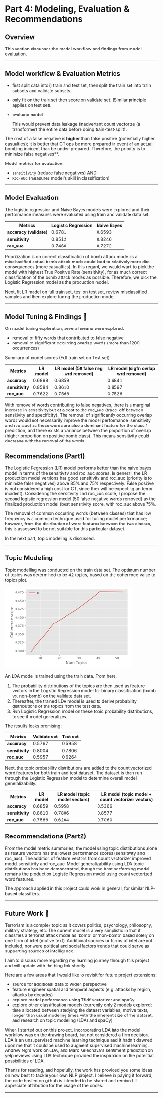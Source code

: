 # Part 4: Modeling, Evaluation & Recommendations

## Overview

This section discusses the model workflow and findings from model evaluation.

---

## Model workflow & Evaluation Metrics

- first split data into i) train and test set, then split the train set into train subsets and validate subsets.

- only fit on the train set then score on validate set. (Similar principle applies on test set). 

- evaluate model

  This would prevent data leakage (inadvertent count vectorize (a transformer) the entire data before doing train-test-split).

The cost of a false negative is **higher** than false positive (potentially higher casualties); it is better that CT ops be more prepared in event of an actual bombing incident than be under-prepared. Therefore, the priority is to minimize false negatives**.

Model metrics for evaluation:
- `sensitivity` (reduce false negatives) AND
- `ROC-AUC` (measures model's skill in classification)

---

## Model Evaluation

The logistic regression and Naive Bayes models were explored and their performance measures were evaluated using train and validate data set: 

| Metrics                 | Logistic Regression | Naive Bayes |
| ----------------------- | ------------------- | ----------- |
| **accuracy (validate)** | 0.6781              | 0.6593      |
| **sensitivity**         | 0.8512              | 0.8246      |
| **roc_auc**             | 0.7460              | 0.7272      |

Prioritization is on correct classification of bomb attack mode as a misclassified actual bomb attack mode could lead to relatively more dire consequences (more casualties). In this regard, we would want to pick the model with highest True Positive Rate (sensitivity), for as much correct classification of the bomb attack modes as possible. Therefore, we pick the Logistic Regression model as the production model.

Next, fit LR model on full train set, test on test set, review misclassified samples and then explore tuning the production model.

---

## Model Tuning & Findings :mag_right:

On model tuning exploration, several means were explored:

- removal of fifty words that contributed to false negative
- removal of significant occurring overlap words (more than 1200 occurrences)

Summary of model scores (Full train set on Test set)

| Metrics         | LR model | LR model (50 false neg wrd removed) | LR model (sigfn ovrlap wrd removed) |
| --------------- | -------- | ----------------------------------- | ----------------------------------- |
| **accuracy**    | 0.6898   | 0.6859                              | 0.6841                              |
| **sensitivity** | 0.8584   | 0.8610                              | 0.8597                              |
| **roc_auc**     | 0.7622   | 0.7566                              | 0.7526                              |

With remove of words contributing to false negatives, there is a marginal increase in sensitivity but at a cost to the roc_auc (trade-off between sensitivity and specificity). The removal of significantly occurring overlap words would not necessarily improve the model performance (sensitivity and roc_auc) as these words are also a dominant feature for the class 1 prediction, and there exists a variance between the proportion of overlap (higher proportion on positive bomb class). This means sensitivity could decrease with the removal of the words.

## Recommendations (Part1)

The Logistic Regression (LR) model performs better than the naive bayes model in terms of the sensitivity and roc_auc scores. In general, the LR production model versions has good sensitivity and roc_auc (priority is to minimize false negatives) above 85% and 75% respectively. False positive is not considered a high cost for CT, since they will be expecting an terror incident). Considering the sensitivity and roc_auc score, I propose the second logistic regression model (50 false negative words removed) as the finalized production model (best sensitivity score, with roc_auc above 75%. 

The removal of common occurring words (between classes) that has low frequency is a common technique used for tuning model performance; however, from the distribution of word features between the two classes, this is assessed to be not suitable for this particular dataset.

In the next part, topic modeling is discussed.  

---

## Topic Modeling

Topic modelling was conducted on the train data set. The optimum number of topics was determined to be 42 topics, based on the coherence value to topics plot. 

![Fig11](https://github.com/AngShengJun/dsicapstone/blob/master/misc/11.jpg)

An LDA model is trained using the train data. From here, 

1. The probability distributions of the topics are then used as feature vectors in the Logistic Regression model for binary classification (bomb vs. non-bomb) on the validate data set. 
2. Thereafter, the trained LDA model is used to derive probability distributions of the topics from the test data. 
3. Run Logistic Regression model on these topic probability distributions, to see if model generalizes. 

The results looks promising: 

| Metrics         | Validate set | Test set |
| --------------- | ------------ | -------- |
| **accuracy**    | 0.5767       | 0.5958   |
| **sensitivity** | 0.8004       | 0.7806   |
| **roc_auc**     | 0.5957       | 0.6264   |



Next, the  topic probability distributions are added to the count vectorized word features for both train and test dataset. The dataset is then run through the Logistic Regression model to determine overall model generalizability.

| Metrics         | LR model | LR model (topic model vectors) | LR model (topic model + count vectorizer vectors) |
| --------------- | -------- | ------------------------------ | ------------------------------------------------- |
| **accuracy**    | 0.6859   | 0.5958                         | 0.5366                                            |
| **sensitivity** | 0.8610   | 0.7806                         | 0.8577                                            |
| **roc_auc**     | 0.7566   | 0.6264                         | 0.7060                                            |



## Recommendations (Part2)

From the model metric summaries, the model using topic distributions alone as feature vectors has the lowest performance scores (sensitivity and roc_auc). The addition of feature vectors from count vectorizer improved model sensitivity and roc_auc. Model generalizability using LDA topic distributions has been demonstrated, though the best performing model remains the production Logistic Regression model using count vectorized word features.

The approach applied in this project could work in general, for similar NLP-based classifiers.

---

## Future Work :briefcase:

Terrorism is a complex topic as it covers politics, psychology, philosophy, military strategy, etc. The current model is a very simplistic in that it classifies a terrorist attack mode as 'bomb' or 'non-bomb' based solely on one form of intel (motive text). Additional sources or forms of intel are not included, nor were political and social factors trends that could serve as supporting sources of intelligence.

I aim to discuss more regarding my learning journey through this project and will update with the blog link shortly. 

Here are a few areas that I would like to revisit for future project extensions:
- source for additional data to widen perspective
- feature engineer spatial and temporal aspects (e.g. attacks by region, attacks by decades)
- explore model performance using Tfidf vectorizer and spaCy
- explore other classification models (currently only 2 models explored; time allocated between studying the dataset variables, motive texts, longer than usual modeling times with the inherent size of the dataset, and research on topic modeling (LDA) and spaCy)

When I started out on this project, incorporating LDA into the model workflow was on the drawing board, but not considered a firm decision. LDA is an unsupervised machine learning technique and it hadn't dawned upon me that it could be used to augment supervised machine learning. Andrew  Ng's work on LDA, and Marc Kelechava's sentiment prediction on yelp reviews using LDA technique provided the inspiration on the potential possibilities of LDA.

Thanks for reading, and hopefully, the work has provided you some ideas on how best to tackle your own NLP project. I believe in paying it forward; the code hosted on github is intended to be shared and remixed. I appreciate attribution for the usage of the codes.

---

